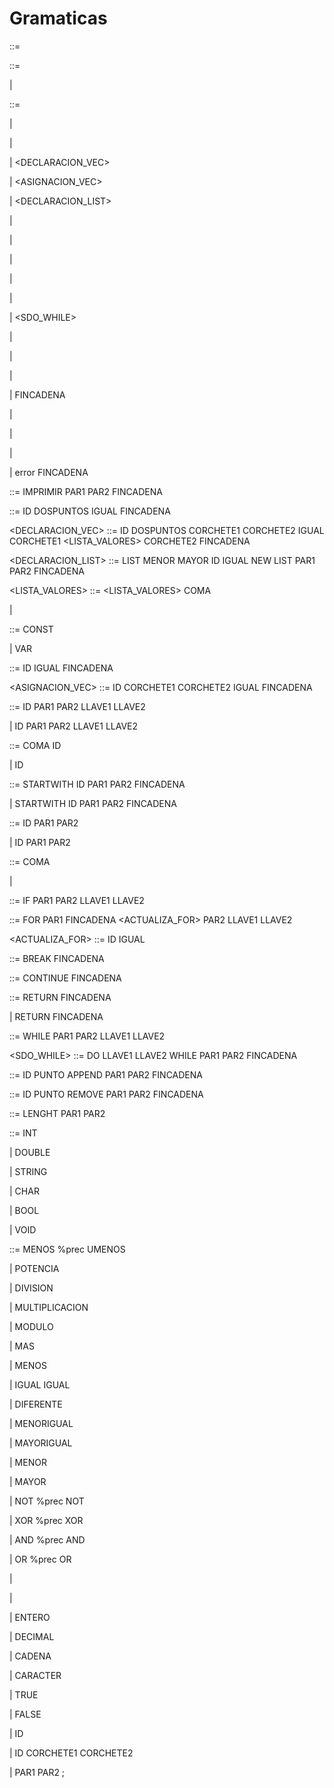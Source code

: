 # Gramaticas


<INICIO> ::= <INSTRUCCIONES>

  

<INSTRUCCIONES> ::= <INSTRUCCIONES>  <INSTRUCCION>

| <INSTRUCCION>

  

<INSTRUCCION> ::= <IMPRESION>

| <DECLARACION>

| <ASIGNACION>

| <DECLARACION_VEC>

| <ASIGNACION_VEC>

| <DECLARACION_LIST>

| <SIF>

| <CFOR>

| <BREAKK>

| <CONTINUEE>

| <RETURNN>

| <SDO_WHILE>

| <SWHILE>

| <METODO>

| <STARTWITHH>

| <LLAMADA> FINCADENA

| <APPENDD>

| <REMOVEE>

| <LENGHTT>

| error FINCADENA

  

<IMPRESION> ::= IMPRIMIR PAR1 <EXPRESION> PAR2 FINCADENA

  

<DECLARACION> ::= <MUTABILIDAD> ID DOSPUNTOS <TIPOS> IGUAL <EXPRESION> FINCADENA

  

<DECLARACION_VEC> ::= <MUTABILIDAD> ID DOSPUNTOS <TIPOS> CORCHETE1 CORCHETE2 IGUAL CORCHETE1 <LISTA_VALORES> CORCHETE2 FINCADENA

  

<DECLARACION_LIST> ::= LIST MENOR <TIPOS> MAYOR ID IGUAL NEW LIST PAR1 PAR2 FINCADENA

  

<LISTA_VALORES> ::= <LISTA_VALORES> COMA <EXPRESION>

| <EXPRESION>

  

<MUTABILIDAD> ::= CONST

| VAR

  

<ASIGNACION> ::= ID IGUAL <EXPRESION> FINCADENA

  

<ASIGNACION_VEC> ::= ID CORCHETE1 <EXPRESION> CORCHETE2 IGUAL <EXPRESION> FINCADENA

  

<METODO> ::= <TIPOS> ID PAR1 <PARAMS> PAR2 LLAVE1 <INSTRUCCIONES> LLAVE2

| <TIPOS> ID PAR1 PAR2 LLAVE1 <INSTRUCCIONES> LLAVE2

  

<PARAMS> ::= <PARAMS> COMA <TIPOS> ID

| <TIPOS> ID

  

<STARTWITHH> ::= STARTWITH ID PAR1 <PARAMSCALL> PAR2 FINCADENA

| STARTWITH ID PAR1 PAR2 FINCADENA

  

<LLAMADA> ::= ID PAR1 <PARAMSCALL> PAR2

| ID PAR1 PAR2

  

<PARAMSCALL> ::= <PARAMSCALL> COMA <EXPRESION>

| <EXPRESION>

  

<SIF> ::= IF PAR1 <EXPRESION> PAR2 LLAVE1 <INSTRUCCIONES> LLAVE2

  

<CFOR> ::= FOR PAR1 <ASIGNACION>  <EXPRESION> FINCADENA <ACTUALIZA_FOR> PAR2 LLAVE1 <INSTRUCCIONES> LLAVE2

  

<ACTUALIZA_FOR> ::= ID IGUAL <EXPRESION>

  

<BREAKK> ::= BREAK FINCADENA

  

<CONTINUEE> ::= CONTINUE FINCADENA

  

<RETURNN> ::= RETURN <EXPRESION> FINCADENA

| RETURN FINCADENA

  

<SWHILE> ::= WHILE PAR1 <EXPRESION> PAR2 LLAVE1 <INSTRUCCIONES> LLAVE2

  

<SDO_WHILE> ::= DO LLAVE1 <INSTRUCCIONES> LLAVE2 WHILE PAR1 <EXPRESION> PAR2 FINCADENA

  

<APPENDD> ::= ID PUNTO APPEND PAR1 <EXPRESION> PAR2 FINCADENA

  

<REMOVEE> ::= ID PUNTO REMOVE PAR1 <EXPRESION> PAR2 FINCADENA

  

<LENGHTT> ::= LENGHT PAR1 <EXPRESION> PAR2

  

<TIPOS> ::= INT

| DOUBLE

| STRING

| CHAR

| BOOL

| VOID

  

<EXPRESION> ::= MENOS <EXPRESION> %prec UMENOS

| <EXPRESION> POTENCIA <EXPRESION>

| <EXPRESION> DIVISION <EXPRESION>

| <EXPRESION> MULTIPLICACION <EXPRESION>

| <EXPRESION> MODULO <EXPRESION>

| <EXPRESION> MAS <EXPRESION>

| <EXPRESION> MENOS <EXPRESION>

| <EXPRESION> IGUAL IGUAL <EXPRESION>

| <EXPRESION> DIFERENTE <EXPRESION>

| <EXPRESION> MENORIGUAL <EXPRESION>

| <EXPRESION> MAYORIGUAL <EXPRESION>

| <EXPRESION> MENOR <EXPRESION>

| <EXPRESION> MAYOR <EXPRESION>

| NOT <EXPRESION> %prec NOT

| <EXPRESION> XOR <EXPRESION> %prec XOR

| <EXPRESION> AND <EXPRESION> %prec AND

| <EXPRESION> OR <EXPRESION> %prec OR

| <LLAMADA>

| <LENGHTT>

| ENTERO

| DECIMAL

| CADENA

| CARACTER

| TRUE

| FALSE

| ID

| ID CORCHETE1 <EXPRESION> CORCHETE2

| PAR1 <EXPRESION> PAR2
;